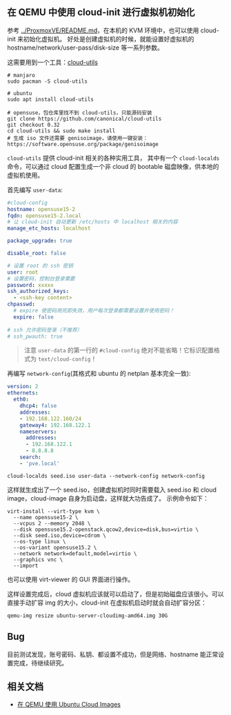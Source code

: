 在 QEMU 中使用 cloud-init 进行虚拟机初始化
---

参考 [../ProxmoxVE/README.md](../ProxmoxVE/README.md)，在本机的 KVM 环境中，也可以使用 cloud-init 来初始化虚拟机。
好处是创建虚拟机的时候，就能设置好虚拟机的 hostname/network/user-pass/disk-size 等一系列参数。

这需要用到一个工具：[cloud-utils](https://github.com/canonical/cloud-utils)

```shell
# manjaro
sudo pacman -S cloud-utils

# ubuntu
sudo apt install cloud-utils

# opensuse，包仓库里找不到 cloud-utils，只能源码安装
git clone https://github.com/canonical/cloud-utils
git checkout 0.32
cd cloud-utils && sudo make install
# 生成 iso 文件还需要 genisoimage，请使用一键安装：https://software.opensuse.org/package/genisoimage
```

`cloud-utils` 提供 cloud-init 相关的各种实用工具，
其中有一个 `cloud-localds` 命令，可以通过 cloud 配置生成一个非 cloud 的 bootable 磁盘映像，供本地的虚拟机使用。

首先编写 `user-data`:


```yaml
#cloud-config
hostname: opensuse15-2
fqdn: opensuse15-2.local  
# 让 cloud-init 自动更新 /etc/hosts 中 localhost 相关的内容
manage_etc_hosts: localhost

package_upgrade: true

disable_root: false

# 设置 root 的 ssh 密钥
user: root
# 设置密码，控制台登录需要
password: xxxxx
ssh_authorized_keys:
  - <ssh-key content>
chpasswd:
  # expire 使密码用完即失效，用户每次登录都需要设置并使用密码！
  expire: false
  
# ssh 允许密码登录（不推荐）
# ssh_pwauth: true
```

>注意 `user-data` 的第一行的 `#cloud-config` 绝对不能省略！它标识配置格式为 `text/cloud-config`！

再编写 `network-config`(其格式和 ubuntu 的 netplan 基本完全一致):

```yaml
version: 2
ethernets:
  eth0:
    dhcp4: false
    addresses: 
    - 192.168.122.160/24
    gateway4: 192.168.122.1
    nameservers:
      addresses:
      - 192.168.122.1
      - 8.8.8.8
    search:
    - 'pve.local'
```

```shell
cloud-localds seed.iso user-data --network-config network-config
```

这样就生成出了一个 seed.iso，创建虚拟机时同时需要载入 seed.iso 和 cloud image，cloud-image 自身为启动盘，这样就大功告成了。
示例命令如下：

```shell
virt-install --virt-type kvm \
  --name opensuse15-2 \
  --vcpus 2 --memory 2048 \
  --disk opensuse15.2-openstack.qcow2,device=disk,bus=virtio \
  --disk seed.iso,device=cdrom \
  --os-type linux \
  --os-variant opensuse15.2 \
  --network network=default,model=virtio \
  --graphics vnc \
  --import
```

也可以使用 virt-viewer 的 GUI 界面进行操作。

这样设置完成后，cloud 虚拟机应该就可以启动了，但是初始磁盘应该很小。可以直接手动扩容 img 的大小，cloud-init 在虚拟机启动时就会自动扩容分区：

```shell
qemu-img resize ubuntu-server-cloudimg-amd64.img 30G
```


## Bug

目前测试发现，账号密码、私钥、都设置不成功，但是网络、hostname 能正常设置完成，待继续研究。

## 相关文档

- [在 QEMU 使用 Ubuntu Cloud Images](https://vrabe.tw/blog/use-ubuntu-cloud-images-with-qemu/)

